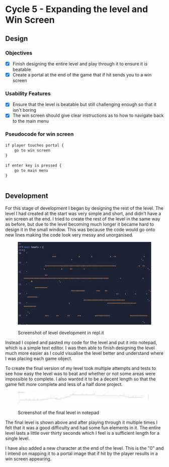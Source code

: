# Cycle 5 - Expanding the level and Win Screen

## Design

### Objectives

* [x] Finish designing the entire level and play through it to ensure it is beatable
* [x] Create a portal at the end of the game that if hit sends you to a win screen

### Usability Features

* [x] Ensure that the level is beatable but still challenging enough so that it isn't boring
* [x] The win screen should give clear instructions as to how to navigate back to the main menu

### Pseudocode for win screen

```
if player touches portal {
    go to win screen
}

if enter key is pressed {
    go to main menu
}


```

## Development

For this stage of development I began by designing the rest of the level. The level I had created at the start was very simple and short, and didn't have a win screen at the end. I tried to create the rest of the level in the same way as before, but due to the level becoming much longer it became hard to design it in the small window. This was because the code would go onto new lines making the code look very messy and unorganised.

<figure><img src="../.gitbook/assets/image (2).png" alt=""><figcaption><p>Screenshot of level development in repl.it</p></figcaption></figure>

Instead I copied and pasted my code for the level and put it into notepad, which is a simple text editor. I was then able to finish designing the level much more easier as I could visualise the level better and understand where I was placing each game object.

To create the final version of my level took multiple attempts and tests to see how easy the level was to beat and whether or not some areas were impossible to complete. I also wanted it to be a decent length so that the game felt more complete and less of a half done project.&#x20;

<figure><img src="../.gitbook/assets/image (5).png" alt=""><figcaption><p>Screenshot of the final level in notepad</p></figcaption></figure>

The final level is shown above and after playing through it multiple times I felt that it was a good difficulty and had some fun elements in it. The entire level lasts a little over thirty seconds which I feel is a sufficient length for a single level.&#x20;

I have also added a new character at the end of the level. This is the "0" and I intend on mapping it to a portal image that if hit by the player results in a win screen appearing.&#x20;
